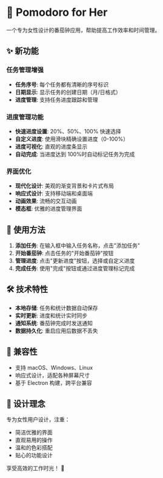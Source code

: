 # 🍅 Pomodoro for Her

一个专为女性设计的番茄钟应用，帮助提高工作效率和时间管理。

## ✨ 新功能

### 任务管理增强

- **任务序号**: 每个任务都有清晰的序号标识
- **日期显示**: 显示任务的创建日期（月/日格式）
- **进度管理**: 支持任务进度跟踪和管理

### 进度管理功能

- **快速进度设置**: 20%、50%、100% 快速选择
- **自定义进度**: 使用滑块精确设置进度（0-100%）
- **进度可视化**: 直观的进度条显示
- **自动完成**: 当进度达到 100%时自动标记任务为完成

### 界面优化

- **现代化设计**: 美观的渐变背景和卡片式布局
- **响应式设计**: 支持移动端和桌面端
- **动画效果**: 流畅的交互动画
- **模态框**: 优雅的进度管理界面

## 🚀 使用方法

1. **添加任务**: 在输入框中输入任务名称，点击"添加任务"
2. **开始番茄钟**: 点击任务的"开始番茄钟"按钮
3. **管理进度**: 点击"更新进度"按钮，选择或自定义进度
4. **完成任务**: 使用"完成"按钮或通过进度管理标记完成

## 🛠️ 技术特性

- **本地存储**: 任务和统计数据自动保存
- **实时更新**: 进度和统计实时同步
- **通知系统**: 番茄钟完成时发送通知
- **数据持久化**: 重启应用后数据不丢失

## 📱 兼容性

- 支持 macOS、Windows、Linux
- 响应式设计，适配各种屏幕尺寸
- 基于 Electron 构建，跨平台兼容

## 🎨 设计理念

专为女性用户设计，注重：

- 简洁优雅的界面
- 直观易用的操作
- 温和的色彩搭配
- 贴心的功能设计

享受高效的工作时光！ 🌟
